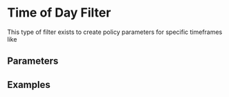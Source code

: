 [title]: # (Time of Day Filter)
[tags]: # (filter types)
[priority]: # (2)
# Time of Day Filter

This type of filter exists to create policy parameters for specific timeframes like 

## Parameters

## Examples
